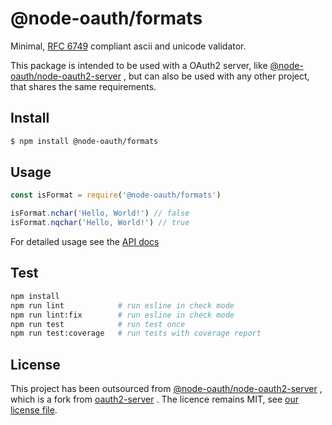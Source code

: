 # @node-oauth/formats

Minimal, [RFC 6749](https://datatracker.ietf.org/doc/html/rfc6749#appendix-A)
compliant ascii and unicode validator.

This package is intended to be used with a OAuth2 server, like 
[@node-oauth/node-oauth2-server](https://github.com/node-oauth/node-oauth2-server)
, but can also be used with any other project, that shares the same 
requirements.

## Install

```bash
$ npm install @node-oauth/formats
```

## Usage

```js
const isFormat = require('@node-oauth/formats')

isFormat.nchar('Hello, World!') // false
isFormat.nqchar('Hello, World!') // true
```

For detailed usage see the [API docs](./API.md)

## Test

```sh
npm install
npm run lint            # run esline in check mode
npm run lint:fix        # run esline in check mode
npm run test            # run test once
npm run test:coverage   # run tests with coverage report
```

## License

This project has been outsourced from 
[@node-oauth/node-oauth2-server](https://github.com/node-oauth/node-oauth2-server)
, which is a fork from [oauth2-server](https://github.com/oauthjs/node-oauth2-server)
. The licence remains MIT, see [our license file](./LICENSE).
